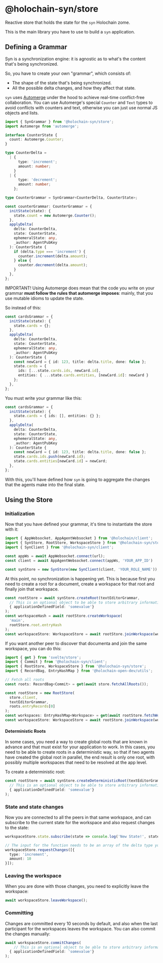 # @holochain-syn/store

Reactive store that holds the state for the `syn` Holochain zome.

This is the main library you have to use to build a `syn` application.

## Defining a Grammar

Syn is a synchronization engine: it is agnostic as to what's the content that's being synchronized.

So, you have to create your own "grammar", which consists of:

- The shape of the state that's being synchronized.
- All the possible delta changes, and how they affect that state.

`syn` uses [Automerge](https://automerge.org/) under the hood to achieve real-time conflict-free collaboration. You can use Automerge's special `Counter` and `Text` types to avoid conflicts with counters and text, otherwise you can just use normal JS objects and lists.

```ts
import { SynGrammar } from '@holochain-syn/store';
import Automerge from 'automerge';

interface CounterState {
  count: Automerge.Counter;
}

type CounterDelta =
  | {
      type: 'increment';
      amount: number;
    }
  | {
      type: 'decrement';
      amount: number;
    };

type CounterGrammar = SynGrammar<CounterDelta, CounterState>;

const counterGrammar: CounterGrammar = {
  initState(state): {
    state.count = new Automerge.Counter();
  },
  applyDelta(
    delta: CounterDelta,
    state: CounterState,
    ephemeralState: any,
    _author: AgentPubKey
  ): CounterState {
    if (delta.type === 'increment') {
      counter.increment(delta.amount);
    } else {
      counter.decrement(delta.amount);
    }
  },
};
```

IMPORTANT! Using Automerge does mean that the code you write on your grammar **must follow the rules that automerge imposes**: mainly, that you use mutable idioms to update the state. 

So instead of this:

```ts
const cardsGrammar = {
  initState(state): {
    state.cards = {};
  },
  applyDelta(
    delta: CounterDelta,
    state: CounterState,
    ephemeralState: any,
    _author: AgentPubKey
  ): CounterState {
    const newCard = { id: 123, title: delta.title, done: false };
    state.cards = {
      ids: [...state.cards.ids, newCard.id],
      entities: { ...state.cards.entities, [newCard.id]: newCard }
    };
  },
};
```

You must write your grammar like this:

```ts
const cardsGrammar = {
  initState(state): {
    state.cards = { ids: [], entities: {} };
  },
  applyDelta(
    delta: CounterDelta,
    state: CounterState,
    ephemeralState: any,
    _author: AgentPubKey
  ): CounterState {
    const newCard = { id: 123, title: delta.title, done: false };
    state.cards.ids.push(newCard.id);
    state.cards.entities[newCard.id] = newCard;
  },
};
```

With this, you'll have defined how `syn` is going to aggregate the changes that the agents make into the final state.

## Using the Store

### Initialization

Now that you have defined your grammar, it's time to instantiate the store with it:

```ts
import { AppWebsocket, AppAgentWebsocket } from '@holochain/client';
import { SynStore, RootStore, WorkspaceStore } from '@holochain-syn/store';
import { SynClient } from '@holochain-syn/client';

const appWs = await AppWebsocket.connect(url);
const client = await AppAgentWebsocket.connect(appWs, 'YOUR_APP_ID')

const synStore = new SynStore(new SynClient(client, 'YOUR_ROLE_NAME'));
```

At this point, no synchronization is happening yet. This is because first you need to create a root for a document, create a workspace for that root and finally join that workspace.

```ts
const rootStore = await synStore.createRoot(textEditorGrammar, 
  // This is an optional object to be able to store arbitrary information in the commit
  { applicationDefinedField: 'somevalue'} 
);
const workspaceHash = await rootStore.createWorkspace(
  'main',
  rootStore.root.entryHash
);
const workspaceStore: WorkspaceStore = await rootStore.joinWorkspace(workspaceHash);
```

If you want another peer to discover that documenta and join the same workspace, you can do this:

```ts
import { get } from 'svelte/store';
import { Commit } from '@holochain-syn/client';
import { RootStore, WorkspaceStore } from '@holochain-syn/store';
import { RecordBag, EntryHashMap } from '@holochain-open-dev/utils';

// Fetch all roots
const roots: RecordBag<Commit> = get(await store.fetchAllRoots());

const rootStore = new RootStore(
  store.client,
  textEditorGrammar,
  roots.entryRecords[0]
);
const workspaces: EntryHashMap<Workspace> = get(await rootStore.fetchWorkspaces());
const workspaceStore: WorkspaceStore = await rootStore.joinWorkspace(workspaces.keys()[0]);
```

#### Deterministic Roots

In some cases, you need a way to create global roots that are known in advance and that must exist for your application to work. In this cases, you need to be able to create roots in a deterministic way, so that if two agents have created the global root in parallel, the end result is only one root, with possibly multiple workspaces that need to be resolved at the app level.

To create a deterministic root:

```ts
const rootStore = await synStore.createDeterministicRoot(textEditorGramma,
  // This is an optional object to be able to store arbitrary information in the commit
  { applicationDefinedField: 'somevalue'} 
);
```

### State and state changes

Now you are connected to all the peers in that same workspace, and can subscribe to the current state for the workspace and also request changes to the state:

```ts
workspaceStore.state.subscribe(state => console.log('New State!', state));

// The input for the function needs to be an array of the delta type you have defined in your grammar
workspaceStore.requestChanges([{
  type: 'increment',
  amount: 10
}]);
```

### Leaving the workspace

When you are done with those changes, you need to explicitly leave the workspace:

```ts
await workspaceStore.leaveWorkspace();
```

### Committing

Changes are committed every 10 seconds by default, and also when the last participant for the workspaces leaves the workspace. You can also commit the changes manually:

```ts
await workspaceStore.commitChanges(
    // This is an optional object to be able to store arbitrary information in the commit
  { applicationDefinedField: 'somevalue'} 
);
```
